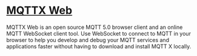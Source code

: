# [MQTTX Web](https://hub.docker.com/r/emqx/mqttx-web)

MQTTX Web is an open source MQTT 5.0⁠ browser client and an online MQTT WebSocket client tool. Use WebSocket to connect to MQTT in your browser to help you develop and debug your MQTT services and applications faster without having to download and install MQTT X locally.

